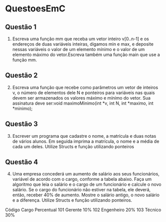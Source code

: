 # QuestoesEmC

## Questão 1
1. Escreva uma função mm que receba um vetor inteiro v[0..n-1] e os endereços de duas variáveis 
inteiras, digamos min e max, e deposite nessas variáveis o valor de um elemento mínimo e o valor de um 
elemento máximo do vetor.Escreva também uma função main que use a função mm.

## Questão 2
2. Escreva uma função que recebe como parâmetros um vetor de inteiros v, o número de elementos dele 
N e ponteiros para variáveis nas quais devem ser armazenados os valores máximo e mínimo do vetor. 
Sua assinatura deve ser:void maximoMinimo(int *v, int N, int *maximo, int *minimo);

## Questão 3
3. Escrever um programa que cadastre o nome, a matrícula e duas notas de vários alunos. Em seguida 
imprima a matrícula, o nome e a média de cada um deles. Utilize Structs e função utilizando ponteiros

## Questão 4
4. Uma empresa concederá um aumento de salário aos seus funcionários, variável de acordo com o 
cargo, conforme a tabela abaixo. Faça um algoritmo que leia o salário e o cargo de um funcionário e 
calcule o novo salário. Se o cargo do funcionário não estiver na tabela, ele deverá, então, receber 40% de 
aumento. Mostre o salário antigo, o novo salário e a diferença. Utilize Structs e função utilizando 
ponteiros.

Código Cargo Percentual
101 Gerente 10%
102 Engenheiro 20%
103 Técnico 30%
